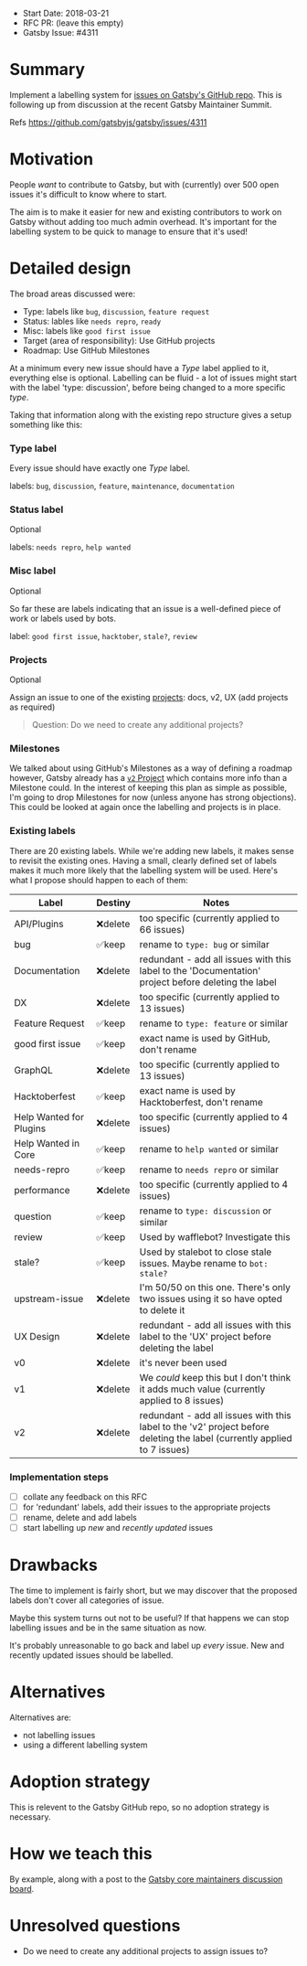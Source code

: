 - Start Date: 2018-03-21
- RFC PR: (leave this empty)
- Gatsby Issue: #4311

# Summary

Implement a labelling system for [issues on Gatsby's GitHub repo](https://github.com/gatsbyjs/gatsby/issues). This is following up from discussion at the recent Gatsby Maintainer Summit.

Refs https://github.com/gatsbyjs/gatsby/issues/4311

# Motivation

People _want_ to contribute to Gatsby, but with (currently) over 500 open issues it's difficult to know where to start.

The aim is to make it easier for new and existing contributors to work on Gatsby without adding too much admin overhead. It's important for the labelling system to be quick to manage to ensure that it's used!

# Detailed design

The broad areas discussed were:

- Type: labels like `bug`, `discussion`, `feature request`
- Status: lables like `needs repro`, `ready`
- Misc: labels like `good first issue`
- Target (area of responsibility): Use GitHub projects
- Roadmap: Use GitHub Milestones

At a minimum every new issue should have a _Type_ label applied to it, everything else is optional.  Labelling can be fluid - a lot of issues might start with the label 'type: discussion', before being changed to a more specific _type_.

Taking that information along with the existing repo structure gives a setup something like this:

### Type label

Every issue should have exactly one _Type_ label.

labels: `bug`, `discussion`, `feature`, `maintenance`, `documentation`

### Status label

Optional

labels: `needs repro`, `help wanted`

### Misc label

Optional

So far these are labels indicating that an issue is a well-defined piece of work or labels used by bots.

label: `good first issue`, `hacktober`, `stale?`, `review`

### Projects

Optional

Assign an issue to one of the existing [projects](https://github.com/gatsbyjs/gatsby/projects): docs, v2, UX (add projects as required)

> Question: Do we need to create any additional projects?

### Milestones

We talked about using GitHub's Milestones as a way of defining a roadmap however, Gatsby already has a [`v2` Project](https://github.com/gatsbyjs/gatsby/projects/2) which contains more info than a Milestone could. In the interest of keeping this plan as simple as possible, I'm going to drop Milestones for now (unless anyone has strong objections). This could be looked at again once the labelling and projects is in place.

### Existing labels

There are 20 existing labels. While we're adding new labels, it makes sense to revisit the existing ones. Having a small, clearly defined set of labels makes it much more likely that the labelling system will be used. Here's what I propose should happen to each of them:

| Label  | Destiny | Notes |
|---|---|---|
| API/Plugins | ❌delete | too specific (currently applied to 66 issues) |
| bug | ✅keep |  rename to `type: bug` or similar |
| Documentation | ❌delete | redundant - add all issues with this label to the 'Documentation' project before deleting the label |
| DX | ❌delete |  too specific (currently applied to 13 issues) |
| Feature Request | ✅keep | rename to `type: feature` or similar |
| good first issue | ✅keep | exact name is used by GitHub, don't rename |
| GraphQL | ❌delete | too specific (currently applied to 13 issues) |
| Hacktoberfest | ✅keep | exact name is used by Hacktoberfest, don't rename  |
| Help Wanted for Plugins | ❌delete |  too specific (currently applied to 4 issues) |
| Help Wanted in Core | ✅keep | rename to `help wanted` or similar |
| needs-repro | ✅keep | rename to `needs repro` or similar |
| performance | ❌delete | too specific (currently applied to 4 issues) |
| question | ✅keep | rename to `type: discussion` or similar |
| review | ✅keep | Used by wafflebot? Investigate this |
| stale? |  ✅keep | Used by stalebot to close stale issues. Maybe rename to `bot: stale?` |
| upstream-issue | ❌delete | I'm 50/50 on this one. There's only two issues using it so have opted to delete it |
| UX Design | ❌delete | redundant - add all issues with this label to the 'UX' project before deleting the label |
| v0 | ❌delete | it's never been used |
| v1  | ❌delete | We _could_ keep this but I don't think it adds much value (currently applied to 8 issues) |
| v2  | ❌delete | redundant - add all issues with this label to the 'v2' project before deleting the label (currently applied to 7 issues) |

### Implementation steps

- [ ] collate any feedback on this RFC
- [ ] for 'redundant' labels, add their issues to the appropriate projects
- [ ] rename, delete and add labels
- [ ] start labelling up _new_ and _recently updated_ issues

# Drawbacks

The time to implement is fairly short, but we may discover that the proposed labels don't cover all categories of issue.

Maybe this system turns out not to be useful? If that happens we can stop labelling issues and be in the same situation as now.

It's probably unreasonable to go back and label up _every_ issue. New and recently updated issues should be labelled.

# Alternatives

Alternatives are:

- not labelling issues
- using a different labelling system

# Adoption strategy

This is relevent to the Gatsby GitHub repo, so no adoption strategy is necessary.

# How we teach this

By example, along with a post to the [Gatsby core maintainers discussion board](https://github.com/orgs/gatsbyjs/teams/gatsby-core-maintainers).

# Unresolved questions

- Do we need to create any additional projects to assign issues to?

